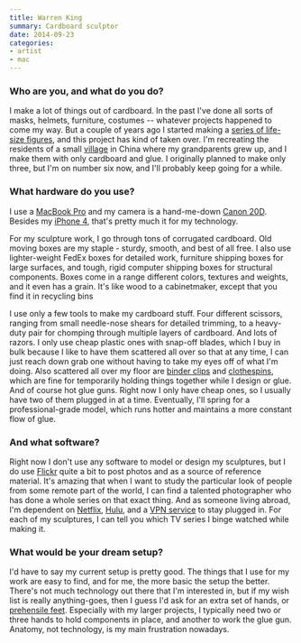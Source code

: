 ```yaml
---
title: Warren King
summary: Cardboard sculptor
date: 2014-09-23
categories:
- artist
- mac
---
```


### Who are you, and what do you do?

I make a lot of things out of cardboard. In the past I've done all sorts of masks, helmets, furniture, costumes -- whatever projects happened to come my way. But a couple of years ago I started making a [series of life-size figures](http://wrnking.com "Warren's website."), and this project has kind of taken over. I'm recreating the residents of a small [village](https://goo.gl/maps/0SPSA "A map of Shaoxing in China.") in China where my grandparents grew up, and I make them with only cardboard and glue. I originally planned to make only three, but I'm on number six now, and I'll probably keep going for a while.

### What hardware do you use?

I use a [MacBook Pro][macbook-pro] and my camera is a hand-me-down [Canon 20D][eos-20d]. Besides my [iPhone 4][iphone-4], that's pretty much it for my technology.

For my sculpture work, I go through tons of corrugated cardboard. Old moving boxes are my staple - sturdy, smooth, and best of all free. I also use lighter-weight FedEx boxes for detailed work, furniture shipping boxes for large surfaces, and tough, rigid computer shipping boxes for structural components. Boxes come in a range different colors, textures and weights, and it even has a grain. It's like wood to a cabinetmaker, except that you find it in recycling bins

I use only a few tools to make my cardboard stuff. Four different scissors, ranging from small needle-nose shears for detailed trimming, to a heavy-duty pair for chomping through multiple layers of cardboard. And lots of razors. I only use cheap plastic ones with snap-off blades, which I buy in bulk because I like to have them scattered all over so that at any time, I can just reach down grab one without having to take my eyes off of what I'm doing. Also scattered all over my floor are [binder clips](http://en.wikipedia.org/wiki/Binder_clip "The Wikipedia entry for Binder clips.") and [clothespins](https://en.wikipedia.org/wiki/Clothespin "The Wikipedia entry for Clothespins."), which are fine for temporarily holding things together while I design or glue. And of course hot glue guns. Right now I only have cheap ones, so I usually have two of them plugged in at a time. Eventually, I'll spring for a professional-grade model, which runs hotter and maintains a more constant flow of glue.

### And what software?

Right now I don't use any software to model or design my sculptures, but I do use [Flickr](https://www.flickr.com/photos/65078346@N00/ "Warren's photos on Flickr.") quite a bit to post photos and as a source of reference material. It's amazing that when I want to study the particular look of people from some remote part of the world, I can find a talented photographer who has done a whole series on that exact thing. And as someone living abroad, I'm dependent on [Netflix][], [Hulu][], and a [VPN service][hidemyass] to stay plugged in. For each of my sculptures, I can tell you which TV series I binge watched while making it.

### What would be your dream setup?

I'd have to say my current setup is pretty good. The things that I use for my work are easy to find, and for me, the more basic the setup the better. There's not much technology out there that I'm interested in, but if my wish list is really anything-goes, then I guess I'd ask for an extra set of hands, or [prehensile feet](http://powerlisting.wikia.com/wiki/Prehensile_Feet "The Superpower Wikia entry for prehensile feet."). Especially with my larger projects, I typically need two or three hands to hold components in place, and another to work the glue gun. Anatomy, not technology, is my main frustration nowadays.

[eos-20d]: https://en.wikipedia.org/wiki/Canon_EOS_20D "An 8.2 megapixel DSLR."
[hidemyass]: https://www.hidemyass.com/ "A VPN service."
[hulu]: https://www.hulu.com/ "A TV streaming service."
[iphone-4]: https://en.wikipedia.org/wiki/IPhone_4 "A smartphone."
[macbook-pro]: https://www.apple.com/macbook-pro/ "A laptop."
[netflix]: http://web.archive.org/web/20221226033709/https://www.netflix.com/ "A movie rental and streaming service."

